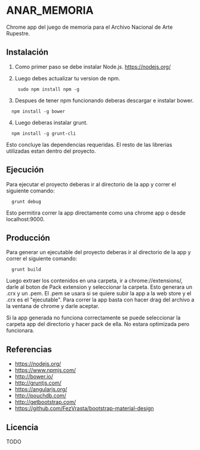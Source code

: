 # ANAR_MEMORIA
Chrome app del juego de memoria para el Archivo Nacional de Arte Rupestre.

## Instalación
1. Como primer paso se debe instalar Node.js.
   https://nodejs.org/
   
2. Luego debes actualizar tu version de npm.

   ```
    sudo npm install npm -g
   ```
   
3. Despues de tener npm funcionando deberas descargar e instalar bower.

  ```
    npm install -g bower
  ```

4. Luego deberas instalar grunt.

  ```
    npm install -g grunt-cli
  ```
  
Esto concluye las dependencias requeridas. El resto de las librerias utilizadas estan dentro del proyecto.

## Ejecución
Para ejecutar el proyecto deberas ir al directorio de la app y correr el siguiente comando:

```
  grunt debug
```

Esto permitira correr la app directamente como una chrome app o desde localhost:9000.

## Producción
Para generar un ejecutable del proyecto deberas ir al directorio de la app y correr el siguiente comando:

```
  grunt build
```

Luego extraer los contenidos en una carpeta, ir a chrome://extensions/, darle al boton de Pack extension y seleccionar la carpeta. Esto generara un .crx y un .pem. El .pem se usara si se quiere subir la app a la web store y el .crx es el "ejecutable". Para correr la app basta con hacer drag del archivo a la ventana de chrome y darle aceptar.

Si la app generada no funciona correctamente se puede seleccionar la carpeta app del directorio y hacer pack de ella. No estara optimizada pero funcionara.

## Referencias
- https://nodejs.org/
- https://www.npmjs.com/
- http://bower.io/
- http://gruntjs.com/
- https://angularjs.org/
- http://pouchdb.com/
- http://getbootstrap.com/
- https://github.com/FezVrasta/bootstrap-material-design

## Licencia
TODO

